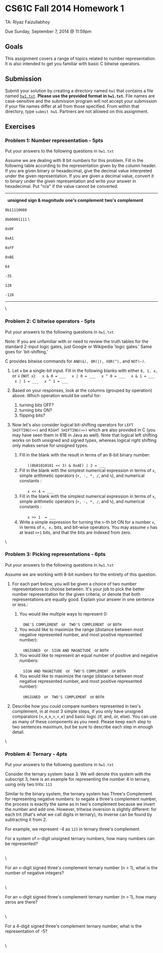 CS61C Fall 2014 Homework 1
==========================

TA: Riyaz Faizullabhoy

Due Sunday, September 7, 2014 @ 11:59pm

Goals
-----

This assignment covers a range of topics related to number
representation. It is also intended to get you familiar with basic C
bitwise operators.

Submission
----------

Submit your solution by creating a directory named `hw1` that contains a
file named [`hw1.txt`](hw1.txt). **Please use the provided format in
`hw1.txt`.** File names are case-sensitive and the submission program
will not accept your submission if your file names differ at all from
those specified. From within that directory, type `submit hw1`. Partners
are not allowed on this assignment.

Exercises
---------

### Problem 1: Number representation - 5pts

Put your answers to the following questions in `hw1.txt`

Assume we are dealing with 8 bit numbers for this problem. Fill in the
following table according to the representation given by the column
header. If you are given binary or hexadecimal, give the decimal value
interpreted under the given representation. If you are given a decimal
value, convert it to binary under the given representation and write
your answer in hexadecimal. Put "n/a" if the value cannot be converted.

  ---------------- -------------- ---------------------- ---------------------- ----------------------
                   **unsigned**   **sign & magnitude**   **one's complement**   **two's complement**

  `0b11110000`                                                                   

  `0b00001111` \                                                                 
                                                                                

  `0x0F`                                                                         

  `0xA1`                                                                         

  `0xFF`                                                                         

  `0xBE`                                                                         

  `64`                                                                           

  `-35`                                                                          

  `128`                                                                          

  `-128`                                                                         
  ---------------- -------------- ---------------------- ---------------------- ----------------------

\

### Problem 2: C bitwise operators - 5pts

Put your answers to the following questions in `hw1.txt`

Note: If you are unfamiliar with or need to review the truth tables for
the standard 2-input logic gates, just Google or Wikipedia 'logic
gates.' Same goes for 'bit-shifting.'

C provides bitwise commands for `AND(&), OR(|), XOR(^),` and `NOT(~)`.

1.  Let `x` be a single-bit input. Fill in the following blanks with
    either `0, 1, x,` or `x̅` (`NOT x`):
     
     
    `x & 0 = ___ `
     
    `x | 0 = ___ `
     
    `x ^ 0 = ___ `
     
    `x & 1 = ___ `
     
    `x | 1 = ___ `
     
    `x ^ 1 = ___ `
     
2.  Based on your responses, look at the columns (grouped by operation)
    above. Which operation would be useful for:
    1.  turning bits OFF?
    2.  turning bits ON?
    3.  flipping bits?

3.  Now let's also consider logical bit-shifting operators for
    `LEFT SHIFTING(<<)` and `RIGHT SHIFTING(>>)` which are also provided
    in C (you may have seen them in 61B in Java as well). Note that
    logical left shifting works on both unsigned and signed types,
    whereas logical right shifting only makes sense for unsigned types.
    1.  Fill in the blank with the result in terms of an 8-bit binary
        number: \
        \
           `  ((0b01010101 << 3) & 0xAE) | 2 = ___`
    2.  Fill in the blank with the simplest numerical expression in
        terms of `x`, simple arithmetic operators (`+, -, *, /`, and
        `%`), and numerical constants : \
        \
           `  x << 4 = ___`
    3.  Fill in the blank with the simplest numerical expression in
        terms of `x`, simple arithmetic operators (`+, -, *, /`, and
        `%`), and numerical constants : \
        \
           `  x >> 1  = ___`
    4.  Write a simple expression for turning the `n`-th bit ON for a
        number `x`, in terms of `n, x,` bits, and bit-wise operators.
        You may assume `x` has at least `n+1` bits, and that the bits
        are indexed from zero.

\

### Problem 3: Picking representations - 6pts

Put your answers to the following questions in `hw1.txt`

Assume we are working with 8-bit numbers for the entirety of this
question.

1.  For each part below, you will be given a choice of two number
    representations to choose between. It's your job to pick the better
    number representation for the given criteria, or denote that both
    representations are equally good. Explain your answer in one
    sentence or less.:
    1.  You would like multiple ways to represent 0: \
        \
           `ONE'S COMPLEMENT`   or   `TWO'S COMPLEMENT`   or `BOTH`
    2.  You would like to maximize the range (distance between most
        negative represented number, and most positive represented
        number): \
        \
           `UNSIGNED`   or   `SIGN AND MAGNITUDE`   or `BOTH`
    3.  You would like to represent an equal number of positive and
        negative numbers: \
        \
           `SIGN AND MAGNITUDE`   or   `TWO'S COMPLEMENT`   or `BOTH`
    4.  You would like to maximize the range (distance between most
        negative represented number, and most positive represented
        number): \
        \
           `UNSIGNED`   or   `TWO'S COMPLEMENT`   or `BOTH`

2.  Describe how you could compare numbers represented in two's
    complement, in at most 3 simple steps, if you only have unsigned
    comparators (\<,≤,≥,\>,=,≠) and basic logic (if, and, or, else). You
    can use as many of these components as you need. Please keep each
    step to two sentences maximum, but be sure to describe each step in
    enough detail.

\

### Problem 4: Ternary - 4pts

Put your answers to the following questions in `hw1.txt`

Consider the ternary system: base 3. We will denote this system with the
subscript 3, here is an example for representing the number 4 in
ternary, using only two trits: `113`

Similar to the binary system, the ternary system has Three's Complement
for representng negative numbers: to negate a three's complement number,
the process is exactly the same as in two's complement because we invert
the number and add one. However, tritwise inversion is slightly
different: for each trit (that's what we call digits in ternary), its
inverse can be found by subtracting it from 2.

For example, we represent -4 as `123` in ternary three's complement.

For a system of `n`-digit unsigned ternary numbers, how many numbers can
be represented?

\
\

For an `n`-digit signed three's complement ternary number (n \> 1), what
is the number of negative integers?

\
\

For an `n`-digit signed three's complement ternary number (n \> 1), how
many zeros are there?

\
\

For a 4-digit signed three's complement ternary number, what is the
representation of -5?

\
\

